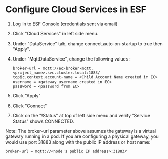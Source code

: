 # Configure Cloud Services in ESF
1. Log in to ESF Console (credentials sent via email)
2. Click "Cloud Services" in left side menu.
3. Under "DataService" tab, change connect.auto-on-startup to true then "Apply".
4. Under "MqttDataService", change the following values:

    ```
    broker-url = mqtt://ec-broker-mqtt.<project_name>.svc.cluster.local:1883/
    topic.context.account-name = <Child Account Name created in EC>
    username = <gateway username created in EC>
    password = <password from EC>
    ```
5. Click "Apply"
6. Click "Connect"
7. Click on the "!Status" at top of left side menu and verify "Service Status" shows CONNECTED.

Note: The broker-url parameter above assumes the gateway is a virtual gateway running in a pod. If you are configuring a physical gateway, you would use port 31883 along with the public IP address or host name:
```
broker-url = mqtt://<node's public IP address>:31883/
```